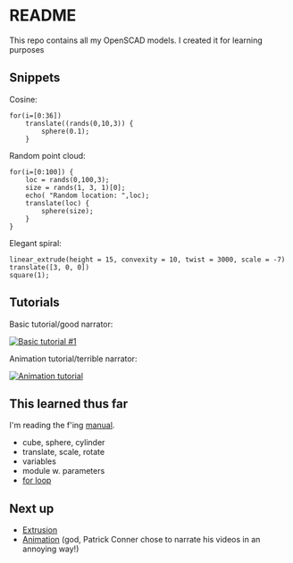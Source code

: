 # README

This repo contains all my OpenSCAD models. I created it for learning purposes

## Snippets

Cosine:

```
for(i=[0:36])
    translate((rands(0,10,3)) {
        sphere(0.1);
    }
```

Random point cloud:

```
for(i=[0:100]) {
    loc = rands(0,100,3);
    size = rands(1, 3, 1)[0];
    echo( "Random location: ",loc);
    translate(loc) {
        sphere(size);
    }
}
```

Elegant spiral:

```
linear_extrude(height = 15, convexity = 10, twist = 3000, scale = -7)
translate([3, 0, 0])
square(1);
```

## Tutorials

Basic tutorial/good narrator:

[![Basic tutorial #1](http://img.youtube.com/vi/eq5ObNeiAUw/0.jpg)](http://www.youtube.com/watch?v=eq5ObNeiAUw)

Animation tutorial/terrible narrator:

[![Animation tutorial](http://img.youtube.com/vi/yDHRaSAYLNw/0.jpg)](http://www.youtube.com/watch?v=yDHRaSAYLNw)

## This learned thus far

I'm reading the f'ing [manual](https://en.wikibooks.org/wiki/OpenSCAD_User_Manual/The_OpenSCAD_Language).

* cube, sphere, cylinder
* translate, scale, rotate
* variables
* module w. parameters
* [for loop](https://en.wikibooks.org/wiki/OpenSCAD_User_Manual/The_OpenSCAD_Language#For_Loop)

## Next up

* [Extrusion](https://en.wikibooks.org/wiki/OpenSCAD_User_Manual/The_OpenSCAD_Language#2D_to_3D_Extrusion)
* [Animation](https://www.youtube.com/watch?v=yDHRaSAYLNw) (god, Patrick Conner chose to narrate his videos in an annoying way!)
